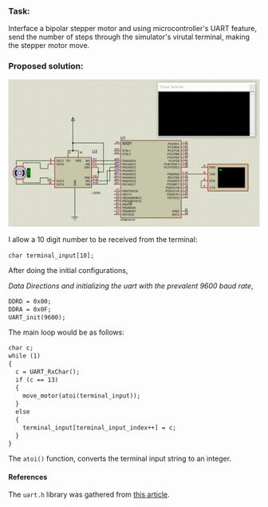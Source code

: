 ### Task:

Interface a bipolar stepper motor and using microcontroller's UART feature, send the number of steps through the simulator's virutal terminal, making the stepper motor move.

### Proposed solution:

<p align="center">
  <img src="https://github.com/rezmansouri/microlab/blob/main/Exercise%207/Part3/circuit.gif"/>
</p>

I allow a 10 digit number to be received from the terminal:

`char terminal_input[10];`

After doing the initial configurations,

_Data Directions and initializing the uart with the prevalent 9600 baud rate_,

```
DDRD = 0x00;
DDRA = 0x0F;
UART_init(9600);
```

The main loop would be as follows:

```
char c;
while (1)
{
  c = UART_RxChar();
  if (c == 13)
  {
    move_motor(atoi(terminal_input));
  }
  else
  {
    terminal_input[terminal_input_index++] = c;
  }
}
```

The `atoi()` function, converts the terminal input string to an integer.

#### References

The `uart.h` library was gathered from [this article](https://www.electronicwings.com/avr-atmega/atmega1632-usart).
